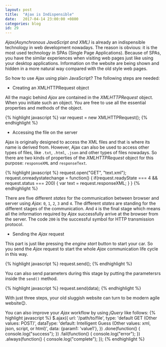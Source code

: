 ```yaml
---
layout: post
title:  "Ajax is Indispensible"
date:   2017-04-14 23:00:00 +0800
categories: blog
id: 29
---
```

*Ajax(Asynchronous JavaScript and XML)* is already an indispensible technology in web development nowadays. The reason is obvious: it is the most used technology in SPAs (Single Page Applications). Because of SPAs, you have the similar experiences when visiting web pages just like using your desktop applications. Information on the website are being shown and hidden in a more natural way compared with the old style web pages.

So how to use Ajax using plain JavaScript? The following steps are needed:

* Creating an XMLHTTPRequest object

All the magic behind *Ajax* are contained in the *XMLHTTPRequest* object. When you initiate such an object. You are free to use all the essential properties and methods of the object.

{% highlight javascript %}
var request = new XMLHTTPRequest();
{% endhighlight %}

* Accessing the file on the server

Ajax is originally designed to access the XML files and that is where its name is derived from. However, Ajax can also be used to access other types of files, like `.txt`, `.html`, `.json` and other types of files nowadays. So there are two kinds of properties of the *XMLHTTPRequest* object for this purpose: `responseXML` and `responseText`.

{% highlight javascript %}
request.open("GET", "text.xml");
request.onreadystatechange = function() {
  if(request.readyState === 4 && request.status === 200) {
    var text = request.responseXML;
  }
}
{% endhighlight %}

There are five different *states* for the communication between browser and server using *Ajax*: `0`, `1`, `2`, `3` and `4`. The different *states* are standing for the different stages of the communication. And `4` is the final stage which means all the information required by *Ajax* successfully arrive at the browser from the server. The code `200` is the successful symbol for HTTP transmission protocol.

* Sending the *Ajax* request

This part is just like pressing the *engine start* button to start your car. So you send the *Ajax* request to start the whole *Ajax* communication life cycle in this way.

{% highlight javascript %}
request.send();
{% endhighlight %}

You can also send parameters during this stage by putting the parametersrs inside the `send()` method.

{% highlight javascript %}
request.send(data);
{% endhighlight %}

With just three steps, your old sluggish website can turn to be modern agile website:wink:.

You can also improve your *Ajax* workflow by using *jQuery* like follows:
{% highlight javascript %}
$.ajax({
  url: '/path/to/file',
  type: 'default GET (Other values: POST)',
  dataType: 'default: Intelligent Guess (Other values: xml, json, script, or html)',
  data: {param1: 'value1'},
})
.done(function() {
  console.log("success");
})
.fail(function() {
  console.log("error");
})
.always(function() {
  console.log("complete");
});
{% endhighlight %}

